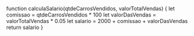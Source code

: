 function calculaSalario(qtdeCarrosVendidos, valorTotalVendas) {
 let comissao = qtdeCarrosVendidos * 100 
 let valorDasVendas = valorTotalVendas * 0.05
 let salario = 2000 + comissao + valorDasVendas
 return salario 
}
